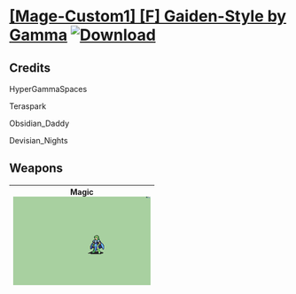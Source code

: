 # [\[Mage-Custom1\] \[F\] Gaiden-Style by Gamma](./) [![Download](https://img.shields.io/badge/Download-%5BMage--Custom1%5D%20%5BF%5D%20Gaiden-Style%20by%20Gamma-red)](https://minhaskamal.github.io/DownGit/#/home?url=https://github.com/Klokinator/FE-Repo/tree/main/Battle%20Animations/Magi%20-%20Nature-Type/%5BMage-Custom1%5D%20%5BF%5D%20Gaiden-Style%20by%20Gamma)
## Credits

HyperGammaSpaces

Teraspark

Obsidian_Daddy

Devisian_Nights

## Weapons

| <b>Magic</b><br/><img alt="Magic animation" src="./6.%20Magic/Magic.gif"/> |
| :---: |
